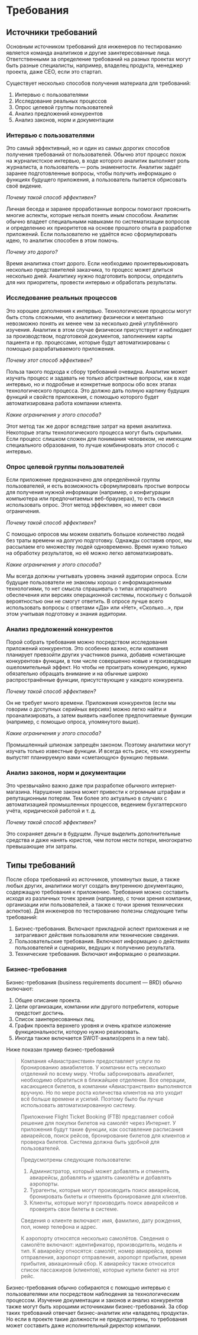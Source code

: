 # Требования

## Источники требований

Основным источником требований для инженеров по тестированию является команда аналитиков и другие заинтересованные лица. Ответственными за определение требований на разных проектах могут быть разные специалисты, например, владелец продукта,  менеджер проекта, даже CEO, если это стартап.

Существует несколько способов получения материала для требований:
1. Интервью с пользователями
2. Исследование реальных процессов
3. Опрос целевой группы пользователей
4. Анализ предложений конкурентов
5. Анализ законов, норм и документации

### Интервью с пользователями

Это самый эффективный, но и один из самых дорогих способов получения требований от пользователей. Обычно этот процесс похож на журналистское интервью, в ходе которого аналитик выполняет роль журналиста, а пользователь — роль знаменитости. Аналитик задаёт заранее подготовленные  вопросы, чтобы получить информацию о функциях будущего приложения, а пользователь пытается обрисовать своё видение. 

*Почему такой способ эффективен?*

Личная беседа и заранее проработанные вопросы помогают прояснить многие аспекты, которые нельзя понять иным способом. Аналитик обычно владеет специальными навыками по систематизации вопросов и определению их приоритетов на основе прошлого опыта в разработке приложений. Если пользователю не удаётся ясно сформулировать идею, то аналитик способен в этом помочь. 

*Почему это дорого?*

Время аналитика стоит дорого. Если необходимо проинтервьюировать несколько представителей заказчика, то процесс может длиться несколько дней. Аналитику нужно подготовить вопросы, определить для них приоритеты, провести интервью и обработать результаты. 

### Исследование реальных процессов

Это хорошее дополнения к интервью. Технологические процессы могут быть столь сложными, что аналитику физически и ментально невозможно понять их менее чем за несколько дней углублённого изучения. Аналитик в этом случае физически присутствует и наблюдает за производством, подготовкой документов, заполнением карты пациента и пр. процессами, которые будут автоматизированы с помощью разрабатываемого приложения. 

*Почему этот способ эффективен?*

Польза такого подхода к сбору требований очевидна. Аналитик может изучать процесс и задавать не только абстрактные вопросы, как в ходе интервью, но и подробные и конкретные вопросы обо всех этапах технологического процесса. Это должно дать полную картину будущих функций и свойств приложения, с помощью которого будет автоматизирована работа компании клиента.

*Какие ограничения у этого способа?*

Этот метод так же дорог вследствие затрат на время аналитика. Некоторые этапы технологического процесса могут быть скрытыми. Если процесс слишком сложен для понимания человеком, не имеющим специального образования, то лучше комбинировать этот способ с интервью. 

### Опрос целевой группы пользователей

Если приложение предназначено для определённой группы пользователей, и есть возможность сформулировать простые вопросы для получения нужной информации (например, о конфигурации компьютера или предпочитаемых веб-браузерах), то есть смысл использовать опрос.  Этот метод эффективен, но имеет свои ограничения.

*Почему такой способ эффективен?*

С помощью опросов мы можем охватить большое количество людей без траты времени на долгую подготовку. Однажды составив опрос, мы рассылаем его множеству людей одновременно.  Время нужно только на обработку результатов, но её можно легко автоматизировать.

*Какие ограничения у этого способа?*

Мы всегда должны учитывать уровень знаний аудитории опроса. Если будущие пользователи не знакомы хорошо с информационными технологиями, то нет смысла спрашивать о типах аппаратного обеспечения или версиях операционной системы, поскольку с большой вероятностью они не смогут ответить. В опросе лучше всего использовать вопросы с ответами «Да» или «Нет», «Сколько…», при этом учитывая подготовку и знания аудитории. 

### Анализ предложений конкурентов

Порой собрать требования можно посредством исследования приложений конкурентов. Это особенно важно, если компания планирует превзойти других участников рынка, добавив «сметающие конкурентов» функции, в том числе совершенно новые и производящие ошеломительный эффект. Но чтобы не проиграть конкуренцию, нужно обязательно обращать внимание и на обычные широко распространённые функции, присутствующие у каждого конкурента.

*Почему такой способ эффективен?*

Он не требует много времени. Приложения конкурентов (если мы говорим о доступных серийных версиях) можно легко найти и проанализировать, а затем выявить наиболее предпочитаемые функции (например, с помощью опроса, упомянутого выше). 

*Какие ограничения у этого способа?*

Промышленный шпионаж запрещён законом. Поэтому аналитики могут изучать только известные функции. И всегда есть риск, что конкуренты выпустят планируемую вами «сметающую» функцию первыми.

### Анализ законов, норм и документации

Это чрезвычайно важно даже при разработке обычного интернет-магазина. Нарушение закона может привести к огромным штрафам и репутационным потерям. Тем более это актуально в случаях с автоматизацией промышленных процессов, ведением бухгалтерского учёта, юридической работой и т. д. 

*Почему такой способ эффективен?*

Это сохраняет деньги в будущем. Лучше выделить дополнительные средства и даже нанять юристов, чем потом нести потери, многократно превышающие эти затраты.

## Типы требований

После сбора требований из источников, упомянутых выше, а также любых других, аналитики могут создать внутреннюю документацию, содержащую требования к приложению. Требования можно составить исходя из различных точек зрения (например, с точки зрения компании, организации или пользователей, а также с точки зрения технических аспектов). Для инженеров по тестированию полезны следующие типы требований:
1. Бизнес-требования. Включают прикладной аспект приложения и не затрагивают действия пользователя или технические сведения. 
2. Пользовательские требования. Включают информацию о действиях пользователей и сценариях, ведущих к получению результата.
3. Технические требования. Включают информацию о реализации.

### Бизнес-требования 

Бизнес-требования (business requirements document — BRD) обычно включают: 

1. Общее описание проекта. 
2. Цели организации, компании или другого потребителя, которые предстоит достичь.
3. Список заинтересованных лиц.
4. График проекта верхнего уровня и очень краткое изложение функциональности, которую нужно реализовать. 
5. Иногда также включается SWOT-анализ(opens in a new tab).

Ниже показан пример бизнес-требований
> Компания «Авиастранствия» предоставляет услуги по бронированию авиабилетов. У компании есть несколько отделений по всему миру. Чтобы забронировать авиабилет, необходимо обратиться в ближайшее отделение. Все операции, касающиеся билетов, в компании «Авиастранствия» выполняются вручную. Но по мере роста количества клиентов на это уходит всё больше времени и усилий. Поэтому было бы лучше использовать автоматизированную систему.
>
> Приложение Flight Ticket Booking (FTB) представляет собой решение для покупки билетов на самолёт через Интернет. У приложения будут такие функции, как составление расписания авиарейсов, поиск рейсов, бронирование билетов для клиентов и проверка билетов. Система должна быть удобной для пользователей.
>
> Предусмотрены следующие пользователи:
> 1. Администратор, который может добавлять и отменять авиарейсы, добавлять и удалять самолёты и добавлять аэропорты.
> 2. Турагенты, которые могут производить поиск авиарейсов, бронировать билеты и отменять бронирование для клиентов.
> 3. Клиенты, которые могут производить поиск авиарейсов и проверять свои билеты в системе.
>
> Сведения о клиенте включают: имя, фамилию, дату рождения, пол, номер телефона и адрес.
>
> К аэропорту относятся несколько самолётов. Сведения о самолёте включают: идентификатор, производитель, модель и тип. К авиарейсу относятся: самолёт, номер авиарейса, время отправления, аэропорт отправления, аэропорт прибытия, время прибытия, авиационный сбор. К авиарейсу также относится список пассажиров (клиентов), которые купили билет на этот рейс.

Бизнес-требования обычно собираются с помощью интервью с пользователями или посредством наблюдения за технологическим процессом. Изучение документации и законов и анализ конкурентов также могут быть хорошими источниками бизнес-требований. За сбор таких требований отвечает бизнес-аналитик или «владелец продукта». Но если в проекте такие должности не предусмотрены, то требования может составить даже исполнительный директор компании.
